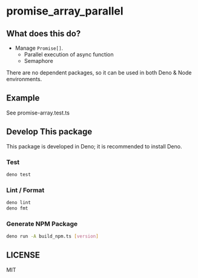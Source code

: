 # promise_array_parallel

## What does this do?

- Manage `Promise[]`.
  - Parallel execution of async function
  - Semaphore

There are no dependent packages, so it can be used in both Deno & Node environments.

## Example

See promise-array.test.ts

## Develop This package

This package is developed in Deno; it is recommended to install Deno.

### Test

```bash
deno test
```

### Lint / Format

```bash
deno lint
deno fmt
```

### Generate NPM Package

```bash
deno run -A build_npm.ts [version]
```

## LICENSE

MIT
